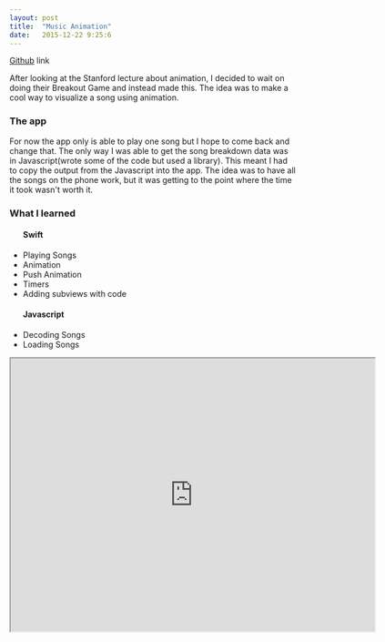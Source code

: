 ```yaml
---
layout: post
title:  "Music Animation"
date:   2015-12-22 9:25:6
---
```

[Github] link

After looking at the Stanford lecture about animation, I decided to wait on doing their Breakout Game and instead made this. The idea was to make a cool way to visualize a song using animation.

<h3>The app</h3>
For now the app only is able to play one song but I hope to come back and change that. The only way I was able to get the song breakdown data was in Javascript(wrote some of the code but used a library). This meant I had to copy the output from the Javascript into the app. The idea was to have all the songs on the phone work, but it was getting to the point where the time it took wasn't worth it.

<h3>What I learned</h3>
<ul>
<h4>Swift</h4>
<li>Playing Songs</li>
<li>Animation</li>
<li>Push Animation</li>
<li>Timers</li>
<li>Adding subviews with code</li>
<h4>Javascript</h4>
<li>Decoding Songs</li>
<li>Loading Songs</li>
</ul>

<iframe src="https://drive.google.com/file/d/0BxS16FTu4rloaVdUbDYwQUI3djg/preview" width="640" height="480"></iframe>


[Github]: https://github.com/drewburns/MusicAnimation